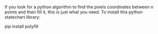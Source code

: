 If you look for a python algorithm to find the pixels coordinates between n points and
then fill it, this is just what you need.
To install this python statechart library:

pip install polyfill
